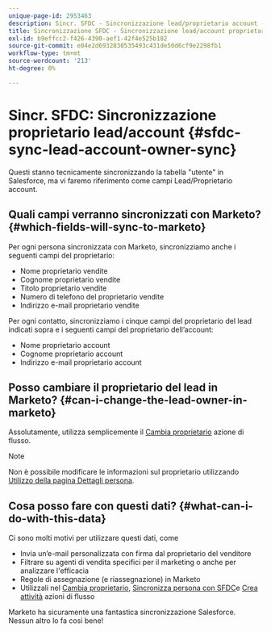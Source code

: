 ```yaml
---
unique-page-id: 2953463
description: Sincr. SFDC - Sincronizzazione lead/proprietario account - Documenti Marketo - Documentazione del prodotto
title: Sincronizzazione SFDC - Sincronizzazione lead/account proprietario
exl-id: b9effcc2-f426-4390-aef1-42f4e525b182
source-git-commit: e04e2d6932830535493c431de50d6cf9e2298fb1
workflow-type: tm+mt
source-wordcount: '213'
ht-degree: 0%

---
```


# Sincr. SFDC: Sincronizzazione proprietario lead/account {#sfdc-sync-lead-account-owner-sync}

Questi stanno tecnicamente sincronizzando la tabella &quot;utente&quot; in Salesforce, ma vi faremo riferimento come campi Lead/Proprietario account.

## Quali campi verranno sincronizzati con Marketo? {#which-fields-will-sync-to-marketo}

Per ogni persona sincronizzata con Marketo, sincronizziamo anche i seguenti campi del proprietario:

* Nome proprietario vendite
* Cognome proprietario vendite
* Titolo proprietario vendite
* Numero di telefono del proprietario vendite
* Indirizzo e-mail proprietario vendite

Per ogni contatto, sincronizziamo i cinque campi del proprietario del lead indicati sopra e i seguenti campi del proprietario dell’account:

* Nome proprietario account
* Cognome proprietario account
* Indirizzo e-mail proprietario account

## Posso cambiare il proprietario del lead in Marketo? {#can-i-change-the-lead-owner-in-marketo}

Assolutamente, utilizza semplicemente il [Cambia proprietario](/help/marketo/product-docs/core-marketo-concepts/smart-campaigns/salesforce-flow-actions/change-owner.md) azione di flusso.

>[!NOTE]
>
>Non è possibile modificare le informazioni sul proprietario utilizzando [Utilizzo della pagina Dettagli persona](/help/marketo/product-docs/core-marketo-concepts/smart-lists-and-static-lists/managing-people-in-smart-lists/using-the-person-detail-page.md).

## Cosa posso fare con questi dati? {#what-can-i-do-with-this-data}

Ci sono molti motivi per utilizzare questi dati, come

* Invia un’e-mail personalizzata con firma dal proprietario del venditore
* Filtrare su agenti di vendita specifici per il marketing o anche per analizzare l&#39;efficacia
* Regole di assegnazione (e riassegnazione) in Marketo
* Utilizzali nel [Cambia proprietario](/help/marketo/product-docs/core-marketo-concepts/smart-campaigns/salesforce-flow-actions/change-owner.md), [Sincronizza persona con SFDC](/help/marketo/product-docs/core-marketo-concepts/smart-campaigns/salesforce-flow-actions/sync-person-to-sfdc.md)e [Crea attività](/help/marketo/product-docs/core-marketo-concepts/smart-campaigns/salesforce-flow-actions/create-task.md) azioni di flusso

Marketo ha sicuramente una fantastica sincronizzazione Salesforce. Nessun altro lo fa così bene!

